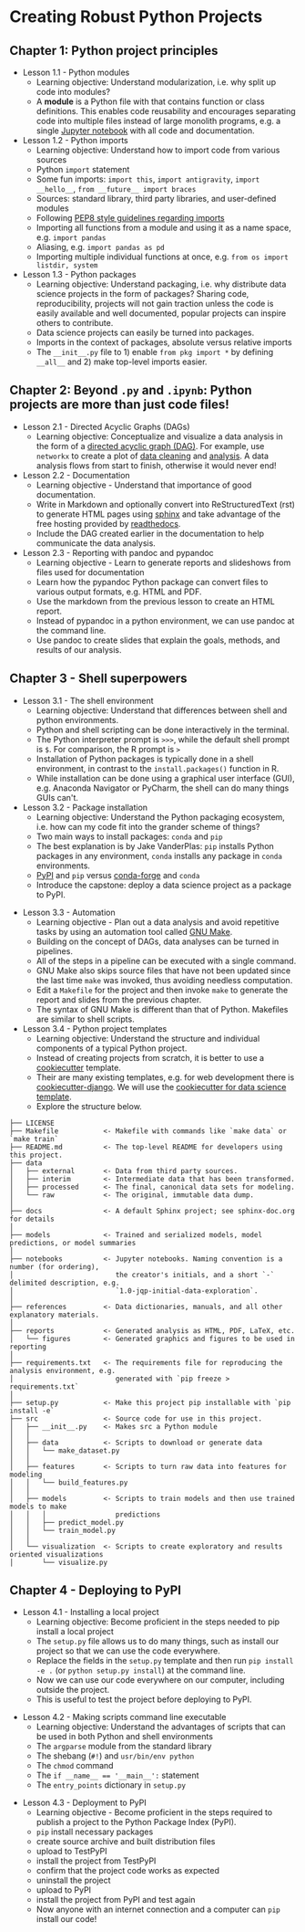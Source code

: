 # Creating Robust Python Projects
## Chapter 1: Python project principles
* Lesson 1.1 - Python modules
    * Learning objective: Understand modularization, i.e. why split up code into modules?
    - A **module** is a Python file with that contains function or class definitions. This enables code reusability and encourages separating code into multiple files instead of large monolith programs, e.g. a single [Jupyter notebook](https://jupyterlab.readthedocs.io/en/stable/user/notebook.html) with all code and documentation.
* Lesson 1.2 - Python imports
    * Learning objective: Understand how to import code from various sources
    - Python `import` statement
    - Some fun imports: `import this`, `import antigravity`, `import __hello__`, `from __future__ import braces`
    - Sources: standard library, third party libraries, and user-defined modules
    - Following [PEP8 style guidelines regarding imports](http://pep8.org/#imports)
    - Importing all functions from a module and using it as a name space, e.g. `import pandas`
    - Aliasing, e.g. `import pandas as pd`
    - Importing multiple individual functions at once, e.g. `from os import listdir, system`
* Lesson 1.3 - Python packages
    * Learning objective: Understand packaging, i.e. why distribute data science projects in the form of packages? Sharing code, reproducibility, projects will not gain traction unless the code is easily available and well documented, popular projects can inspire others to contribute.
    - Data science projects can easily be turned into packages.
    - Imports in the context of packages, absolute versus relative imports
    - The `__init__.py` file to 1) enable `from pkg import *` by defining `__all__` and 2) make top-level imports easier.
## Chapter 2: Beyond `.py` and `.ipynb`: Python projects are more than just code files!
* Lesson 2.1 - Directed Acyclic Graphs (DAGs)
	* Learning objective: Conceptualize and visualize a data analysis in the form of a [directed acyclic graph (DAG)](https://en.wikipedia.org/wiki/Directed_acyclic_graph). For example, use `networkx` to create a plot of [data cleaning](https://github.com/marskar/nhanes/blob/4022bd25b4baa82af56f25f6b02fd7759b1ee88a/img/nhanes-data-cleaning.png) and [analysis](https://github.com/marskar/nhanes/blob/4022bd25b4baa82af56f25f6b02fd7759b1ee88a/img/nhanes-data-analysis.png). A data analysis flows from start to finish, otherwise it would never end!
* Lesson 2.2 - Documentation
	* Learning objective - Understand that importance of good documentation.
    - Write in Markdown and optionally convert into ReStructuredText (rst) to generate HTML pages using [sphinx](http://www.sphinx-doc.org/en/master/) and take advantage of the free hosting provided by [readthedocs](readthedocs.org).
    - Include the DAG created earlier in the documentation to help communicate the data analysis.
* Lesson 2.3 - Reporting with pandoc and pypandoc
	* Learning objective - Learn to generate reports and slideshows from files used for documentation
    - Learn how the pypandoc Python package can convert files to various output formats, e.g. HTML and PDF.
    - Use the markdown from the previous lesson to create an HTML report.
    - Instead of pypandoc in a python environment, we can use pandoc at the command line.
    - Use pandoc to create slides that explain the goals, methods, and results of our analysis.
## Chapter 3 - Shell superpowers
- Lesson 3.1 - The shell environment
    - Learning objective: Understand that differences between shell and python environments.
    - Python and shell scripting can be done interactively in the terminal.
    - The Python interpreter prompt is `>>>`, while the default shell prompt is `$`. For comparison, the R prompt is `>`
    - Installation of Python packages is typically done in a shell environment, in contrast to the `install.packages()` function in R.
    - While installation can be done using a graphical user interface (GUI), e.g. Anaconda Navigator or PyCharm, the shell can do many things GUIs can't.
- Lesson 3.2 - Package installation
    * Learning objective: Understand the Python packaging ecosystem, i.e. how can my code fit into the grander scheme of things?
    - Two main ways to install packages: `conda` and `pip`
    - The best explanation is by Jake VanderPlas: `pip` installs Python packages in any environment, `conda` installs any package in `conda` environments.
    -  [PyPI](https://pypi.org/) and `pip` versus [conda-forge](https://conda-forge.org/) and `conda`
    - Introduce the capstone: deploy a data science project as a package to PyPI.
* Lesson 3.3 - Automation
    * Learning objective - Plan out a data analysis and avoid repetitive tasks by using an automation tool called [GNU Make](https://www.gnu.org/software/make/).
    - Building on the concept of DAGs, data analyses can be turned in pipelines.
    - All of the steps in a pipeline can be executed with a single command.
    - GNU Make also skips source files that have not been updated since the last time `make` was invoked, thus avoiding needless computation.
    - Edit a `Makefile` for the project and then invoke `make` to generate the report and slides from the previous chapter.
    - The syntax of GNU Make is different than that of Python. Makefiles are similar to shell scripts.
* Lesson 3.4 - Python project templates
    * Learning objective: Understand the structure and individual components of a typical Python project.
    - Instead of creating projects from scratch, it is better to use a [cookiecutter](https://cookiecutter.readthedocs.io/en/latest/) template.
    - Their are many existing templates, e.g. for web development there is [cookiecutter-django](https://github.com/pydanny/cookiecutter-django). We will use the [cookiecutter for data science template](https://drivendata.github.io/cookiecutter-data-science/).
    - Explore the structure below.
```
├── LICENSE
├── Makefile           <- Makefile with commands like `make data` or `make train`
├── README.md          <- The top-level README for developers using this project.
├── data
│   ├── external       <- Data from third party sources.
│   ├── interim        <- Intermediate data that has been transformed.
│   ├── processed      <- The final, canonical data sets for modeling.
│   └── raw            <- The original, immutable data dump.
│
├── docs               <- A default Sphinx project; see sphinx-doc.org for details
│
├── models             <- Trained and serialized models, model predictions, or model summaries
│
├── notebooks          <- Jupyter notebooks. Naming convention is a number (for ordering),
│                         the creator's initials, and a short `-` delimited description, e.g.
│                         `1.0-jqp-initial-data-exploration`.
│
├── references         <- Data dictionaries, manuals, and all other explanatory materials.
│
├── reports            <- Generated analysis as HTML, PDF, LaTeX, etc.
│   └── figures        <- Generated graphics and figures to be used in reporting
│
├── requirements.txt   <- The requirements file for reproducing the analysis environment, e.g.
│                         generated with `pip freeze > requirements.txt`
│
├── setup.py           <- Make this project pip installable with `pip install -e`
├── src                <- Source code for use in this project.
│   ├── __init__.py    <- Makes src a Python module
│   │
│   ├── data           <- Scripts to download or generate data
│   │   └── make_dataset.py
│   │
│   ├── features       <- Scripts to turn raw data into features for modeling
│   │   └── build_features.py
│   │
│   ├── models         <- Scripts to train models and then use trained models to make
│   │   │                 predictions
│   │   ├── predict_model.py
│   │   └── train_model.py
│   │
│   └── visualization  <- Scripts to create exploratory and results oriented visualizations
│       └── visualize.py
```

## Chapter 4 - Deploying to PyPI
* Lesson 4.1 - Installing a local project
    * Learning objective: Become proficient in the steps needed to pip install a local project
    - The `setup.py` file allows us to do many things, such as install our project so that we can use the code everywhere.
    - Replace the fields in the `setup.py` template and then run `pip install -e .` (or `python setup.py install`) at the command line.
    - Now we can use our code everywhere on our computer, including outside the project.
    - This is useful to test the project before deploying to PyPI.
- Lesson 4.2 - Making scripts command line executable
    * Learning objective: Understand the advantages of scripts that can be used in both Python and shell environments
    - The `argparse` module from the standard library
    - The shebang (`#!`) and `usr/bin/env python`
    - The `chmod` command
    - The `if __name__ == '__main__':` statement
    - The `entry_points` dictionary in `setup.py`
* Lesson 4.3 - Deployment to PyPI
	* Learning objective - Become proficient in the steps required to publish a project to the Python Package Index (PyPI).
    - `pip` install necessary packages
    - create source archive and built distribution files
    - upload to TestPyPI
    - install the project from TestPyPI
    - confirm that the project code works as expected
    - uninstall the project
    - upload to PyPI
    - install the project from PyPI and test again
    - Now anyone with an internet connection and a computer can `pip` install our code!
